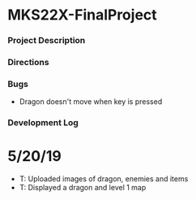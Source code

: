 # MKS22X-FinalProject

### **Project Description**

### **Directions**

### **Bugs**
- Dragon doesn't move when key is pressed

### **Development Log**
# 5/20/19
- T: Uploaded images of dragon, enemies and items
- T: Displayed a dragon and level 1 map
